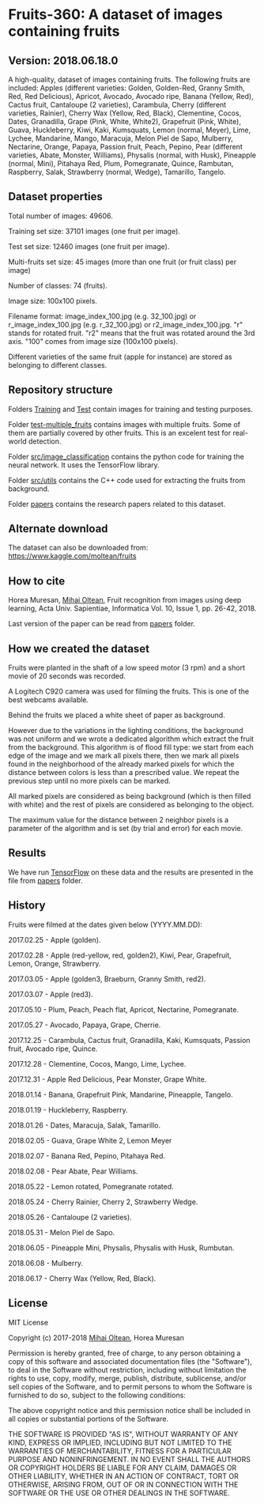 # Fruits-360: A dataset of images containing fruits #

## Version: 2018.06.18.0 ##

A high-quality, dataset of images containing fruits. The following fruits are included: 
Apples (different varieties: Golden, Golden-Red, Granny Smith, Red, Red Delicious), Apricot, Avocado, Avocado ripe, Banana (Yellow, Red), Cactus fruit, Cantaloupe (2 varieties), Carambula, Cherry (different varieties, Rainier), Cherry Wax (Yellow, Red, Black), Clementine, Cocos, Dates, Granadilla, Grape (Pink, White, White2), Grapefruit (Pink, White), Guava, Huckleberry, Kiwi, Kaki, Kumsquats, Lemon (normal, Meyer), Lime, Lychee, Mandarine, Mango, Maracuja, Melon Piel de Sapo, Mulberry, Nectarine, Orange, Papaya, Passion fruit, Peach, Pepino, Pear (different varieties, Abate, Monster, Williams), Physalis (normal, with Husk), Pineapple (normal, Mini), Pitahaya Red, Plum, Pomegranate, Quince, Rambutan, Raspberry, Salak, Strawberry (normal, Wedge), Tamarillo, Tangelo.

## Dataset properties ##

Total number of images: 49606.

Training set size: 37101 images (one fruit per image).

Test set size: 12460 images (one fruit per image).

Multi-fruits set size: 45 images (more than one fruit (or fruit class) per image)

Number of classes: 74 (fruits).

Image size: 100x100 pixels.

Filename format: image_index_100.jpg (e.g. 32_100.jpg) or r_image_index_100.jpg (e.g. r_32_100.jpg) or r2_image_index_100.jpg. "r" stands for rotated fruit. "r2" means that the fruit was rotated around the 3rd axis. "100" comes from image size (100x100 pixels).

Different varieties of the same fruit (apple for instance) are stored as belonging to different classes.

## Repository structure ##

Folders [Training](Training) and [Test](Test) contain images for training and testing purposes.

Folder [test-multiple_fruits](test-multiple_fruits) contains images with multiple fruits. Some of them are partially covered by other fruits. This is an excelent test for real-world detection.

Folder [src/image_classification](src/image_classification) contains the python code for training the neural network. It uses the TensorFlow library.

Folder [src/utils](src/utils) contains the C++ code used for extracting the fruits from background.

Folder [papers](papers) contains the research papers related to this dataset.

## Alternate download ##

The dataset can also be downloaded from: https://www.kaggle.com/moltean/fruits

## How to cite ##

Horea Muresan, [Mihai Oltean](https://mihaioltean.github.io), Fruit recognition from images using deep learning, Acta Univ. Sapientiae, Informatica Vol. 10, Issue 1, pp. 26-42, 2018.

Last version of the paper can be read from [papers](papers) folder.

## How we created the dataset ##

Fruits were planted in the shaft of a low speed motor (3 rpm) and a short movie of 20 seconds was recorded. 

A Logitech C920 camera was used for filming the fruits. This is one of the best webcams available.

Behind the fruits we placed a white sheet of paper as background. 

However due to the variations in the lighting conditions, the background was not uniform and we wrote a dedicated algorithm which extract the fruit from the background. This algorithm is of flood fill type: 
we start from each edge of the image and we mark all pixels there, then we mark all pixels found in the neighborhood of the already marked pixels for which the distance between colors is less than a prescribed value. We repeat the previous step until no more pixels can be marked.

All marked pixels are considered as being background (which is then filled with white) and the rest of pixels are considered as belonging to the object.

The maximum value for the distance between 2 neighbor pixels is a parameter of the algorithm and is set (by trial and error) for each movie.

## Results ##

We have run [TensorFlow](https://github.com/tensorflow/tensorflow) on these data and the results are presented in the file from [papers](papers) folder.

## History ##

Fruits were filmed at the dates given below (YYYY.MM.DD):

2017.02.25 - Apple (golden).

2017.02.28 - Apple (red-yellow, red, golden2), Kiwi, Pear, Grapefruit, Lemon, Orange, Strawberry.

2017.03.05 - Apple (golden3, Braeburn, Granny Smith, red2).

2017.03.07 - Apple (red3).

2017.05.10 - Plum, Peach, Peach flat, Apricot, Nectarine, Pomegranate.

2017.05.27 - Avocado, Papaya, Grape, Cherrie.

2017.12.25 - Carambula, Cactus fruit, Granadilla, Kaki, Kumsquats, Passion fruit, Avocado ripe, Quince.

2017.12.28 - Clementine, Cocos, Mango, Lime, Lychee.

2017.12.31 - Apple Red Delicious, Pear Monster, Grape White.

2018.01.14 - Banana, Grapefruit Pink, Mandarine, Pineapple, Tangelo.

2018.01.19 - Huckleberry, Raspberry.

2018.01.26 - Dates, Maracuja, Salak, Tamarillo.

2018.02.05 - Guava, Grape White 2, Lemon Meyer

2018.02.07 - Banana Red, Pepino, Pitahaya Red.

2018.02.08 - Pear Abate, Pear Williams.

2018.05.22 - Lemon rotated, Pomegranate rotated.

2018.05.24 - Cherry Rainier, Cherry 2, Strawberry Wedge.

2018.05.26 - Cantaloupe (2 varieties).

2018.05.31 - Melon Piel de Sapo.

2018.06.05 - Pineapple Mini, Physalis, Physalis with Husk, Rumbutan.

2018.06.08 - Mulberry.

2018.06.17 - Cherry Wax (Yellow, Red, Black).

## License ##

MIT License

Copyright (c) 2017-2018 [Mihai Oltean](https://mihaioltean.github.io), Horea Muresan

Permission is hereby granted, free of charge, to any person obtaining a copy
of this software and associated documentation files (the "Software"), to deal
in the Software without restriction, including without limitation the rights
to use, copy, modify, merge, publish, distribute, sublicense, and/or sell
copies of the Software, and to permit persons to whom the Software is
furnished to do so, subject to the following conditions:

The above copyright notice and this permission notice shall be included in all
copies or substantial portions of the Software.

THE SOFTWARE IS PROVIDED "AS IS", WITHOUT WARRANTY OF ANY KIND, EXPRESS OR
IMPLIED, INCLUDING BUT NOT LIMITED TO THE WARRANTIES OF MERCHANTABILITY,
FITNESS FOR A PARTICULAR PURPOSE AND NONINFRINGEMENT. IN NO EVENT SHALL THE
AUTHORS OR COPYRIGHT HOLDERS BE LIABLE FOR ANY CLAIM, DAMAGES OR OTHER
LIABILITY, WHETHER IN AN ACTION OF CONTRACT, TORT OR OTHERWISE, ARISING FROM,
OUT OF OR IN CONNECTION WITH THE SOFTWARE OR THE USE OR OTHER DEALINGS IN THE
SOFTWARE.
